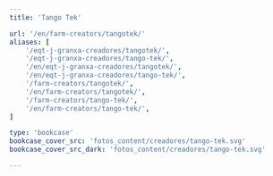 ```yaml
---
title: 'Tango Tek'

url: '/en/farm-creators/tangotek/'
aliases: [
    '/eqt-j-granxa-creadores/tangotek/',
    '/eqt-j-granxa-creadores/tango-tek/',
    '/en/eqt-j-granxa-creadores/tangotek/',
    '/en/eqt-j-granxa-creadores/tango-tek/',
    '/farm-creators/tangotek/',
    '/en/farm-creators/tangotek/',
    '/farm-creators/tango-tek/',
    '/en/farm-creators/tango-tek/',
]

type: 'bookcase'
bookcase_cover_src: 'fotos_content/creadores/tango-tek.svg'
bookcase_cover_src_dark: 'fotos_content/creadores/tango-tek.svg'

---
```

